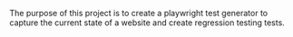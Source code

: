 The purpose of this project is to create a playwright test generator to capture the current state of a website and create regression testing tests.

